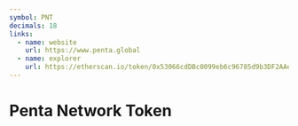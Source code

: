 ```yaml
---
symbol: PNT
decimals: 18
links:
  - name: website
    url: https://www.penta.global
  - name: explorer
    url: https://etherscan.io/token/0x53066cdDBc0099eb6c96785d9b3DF2AAeEDE5DA3
---
```


# Penta Network Token

